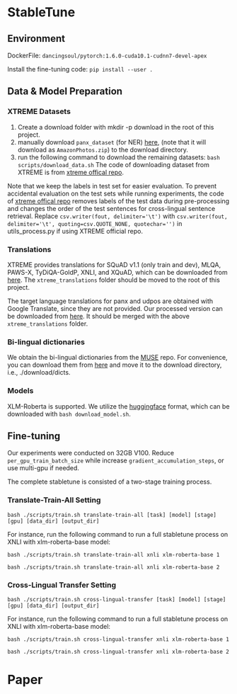 # StableTune

## Environment

DockerFile: `dancingsoul/pytorch:1.6.0-cuda10.1-cudnn7-devel-apex`

Install the fine-tuning code: `pip install --user .`

## Data & Model Preparation

### XTREME Datasets  

1) Create a download folder with mkdir -p download in the root of this project. 
2) manually download `panx_dataset` (for NER) [here][2], (note that it will download as `AmazonPhotos.zip`) to the download directory.
3) run the following command to download the remaining datasets: `bash scripts/download_data.sh`
The code of downloading dataset from XTREME is from [xtreme offical repo][1].

Note that we keep the labels in test set for easier evaluation. To prevent accidental evaluation on the test sets while running experiments, the code of [xtreme offical repo][1] removes labels of the test data during pre-processing and changes the order of the test sentences for cross-lingual sentence retrieval. 
Replace `csv.writer(fout, delimiter='\t')` with `csv.writer(fout, delimiter='\t', quoting=csv.QUOTE_NONE, quotechar='')` in utils_process.py if using XTREME official repo.

### Translations

XTREME provides translations for SQuAD v1.1 (only train and dev), MLQA, PAWS-X, TyDiQA-GoldP, XNLI, and XQuAD, which can be downloaded from [here][3]. The `xtreme_translations` folder should be moved to the root of this project. 

The target language translations for panx and udpos are obtained with Google Translate, since they are not provided. Our processed version can be downloaded from [here][4]. It should be merged with the above `xtreme_translations` folder.

### Bi-lingual dictionaries

We obtain the bi-lingual dictionaries from the [MUSE][6] repo. For convenience, you can download them from [here][7] and move it to the download directory, i.e., ./download/dicts.

### Models

XLM-Roberta is supported. We utilize the [huggingface][5] format, which can be downloaded with `bash download_model.sh`.

## Fine-tuning

Our experiments were conducted on 32GB V100. Reduce `per_gpu_train_batch_size` while increase `gradient_accumulation_steps`, or use multi-gpu if needed.

The complete stabletune is consisted of a two-stage training process.

### Translate-Train-All Setting

`bash ./scripts/train.sh translate-train-all [task] [model] [stage] [gpu] [data_dir] [output_dir]`

For instance, run the following command to run a full stabletune process on XNLI with xlm-roberta-base model:

`bash ./scripts/train.sh translate-train-all xnli xlm-roberta-base 1`

`bash ./scripts/train.sh translate-train-all xnli xlm-roberta-base 2`

### Cross-Lingual Transfer Setting

`bash ./scripts/train.sh cross-lingual-transfer [task] [model] [stage] [gpu] [data_dir] [output_dir]`

For instance, run the following command to run a full stabletune process on XNLI with xlm-roberta-base model:

`bash ./scripts/train.sh cross-lingual-transfer xnli xlm-roberta-base 1`

`bash ./scripts/train.sh cross-lingual-transfer xnli xlm-roberta-base 2`

# Paper

[1]: https://github.com/google-research/xtreme
[2]: https://www.amazon.com/clouddrive/share/d3KGCRCIYwhKJF0H3eWA26hjg2ZCRhjpEQtDL70FSBN?_encoding=UTF8&%2AVersion%2A=1&%2Aentries%2A=0&mgh=1
[3]: https://console.cloud.google.com/storage/browser/xtreme_translations
[4]: https://drive.google.com/drive/folders/1Rdbc0Us_4I5MpRCwLASxBwqSW8_dlF87?usp=sharing
[5]: https://github.com/huggingface/transformers/
[6]: https://github.com/facebookresearch/MUSE
[7]: https://drive.google.com/drive/folders/1k9rQinwUXicglA5oyzo9xtgqiuUVDkjT?usp=sharing
